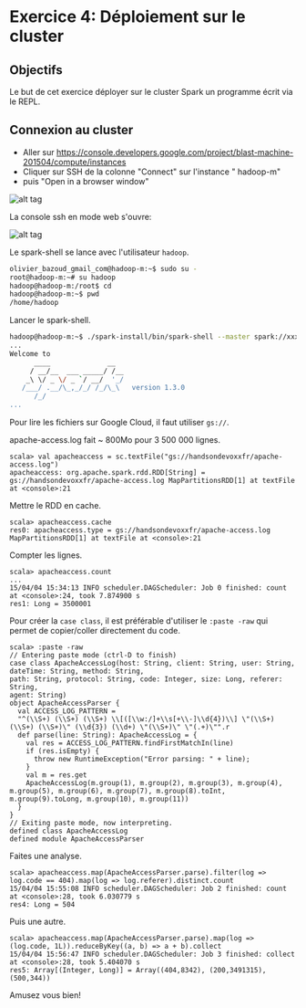 # Exercice 4: Déploiement sur le cluster

## Objectifs

Le but de cet exercice déployer sur le cluster Spark un programme écrit via le REPL.

## Connexion au cluster

* Aller sur https://console.developers.google.com/project/blast-machine-201504/compute/instances
* Cliquer sur SSH de la colonne "Connect" sur l'instance " hadoop-m"
* puis "Open in a browser window"

![alt tag](https://raw.githubusercontent.com/obazoud/devoxx-quand-devops-rencontre-bigdata/screenshots/google-cloud.png)

La console ssh en mode web s'ouvre:

![alt tag](https://raw.githubusercontent.com/obazoud/devoxx-quand-devops-rencontre-bigdata/screenshots/spark-cluster-console.png)

Le spark-shell se lance avec l'utilisateur `hadoop`.

```sh
olivier_bazoud_gmail_com@hadoop-m:~$ sudo su -
root@hadoop-m:~# su hadoop
hadoop@hadoop-m:/root$ cd
hadoop@hadoop-m:~$ pwd
/home/hadoop
```

Lancer le spark-shell.

```sh
hadoop@hadoop-m:~$ ./spark-install/bin/spark-shell --master spark://xxxx:7077 --total-executor-cores 4 --executor-memory 2G
...
Welcome to
      ____              __
     / __/__  ___ _____/ /__
    _\ \/ _ \/ _ `/ __/  '_/
   /___/ .__/\_,_/_/ /_/\_\   version 1.3.0
      /_/
...
```

Pour lire les fichiers sur Google Cloud, il faut utiliser `gs://`.

apache-access.log fait ~ 800Mo pour 3 500 000 lignes.

```
scala> val apacheaccess = sc.textFile("gs://handsondevoxxfr/apache-access.log")
apacheaccess: org.apache.spark.rdd.RDD[String] = gs://handsondevoxxfr/apache-access.log MapPartitionsRDD[1] at textFile at <console>:21
```

Mettre le RDD en cache.

```
scala> apacheaccess.cache
res0: apacheaccess.type = gs://handsondevoxxfr/apache-access.log MapPartitionsRDD[1] at textFile at <console>:21
```

Compter les lignes.

```
scala> apacheaccess.count
...
15/04/04 15:34:13 INFO scheduler.DAGScheduler: Job 0 finished: count at <console>:24, took 7.874900 s
res1: Long = 3500001
```

Pour créer la `case class`, il est préférable d'utiliser le `:paste -raw` qui permet de copier/coller directement du code.

```
scala> :paste -raw
// Entering paste mode (ctrl-D to finish)
case class ApacheAccessLog(host: String, client: String, user: String, dateTime: String, method: String,
path: String, protocol: String, code: Integer, size: Long, referer: String,
agent: String)
object ApacheAccessParser {
  val ACCESS_LOG_PATTERN =
  "^(\\S+) (\\S+) (\\S+) \\[([\\w:/]+\\s[+\\-]\\d{4})\\] \"(\\S+) (\\S+) (\\S+)\" (\\d{3}) (\\d+) \"(\\S+)\" \"(.+)\"".r
  def parse(line: String): ApacheAccessLog = {
    val res = ACCESS_LOG_PATTERN.findFirstMatchIn(line)
    if (res.isEmpty) {
      throw new RuntimeException("Error parsing: " + line);
    }
    val m = res.get
    ApacheAccessLog(m.group(1), m.group(2), m.group(3), m.group(4), m.group(5), m.group(6), m.group(7), m.group(8).toInt, m.group(9).toLong, m.group(10), m.group(11))
  }
}
// Exiting paste mode, now interpreting.
defined class ApacheAccessLog
defined module ApacheAccessParser
```

Faites une analyse.

```
scala> apacheaccess.map(ApacheAccessParser.parse).filter(log => log.code == 404).map(log => log.referer).distinct.count
15/04/04 15:55:08 INFO scheduler.DAGScheduler: Job 2 finished: count at <console>:28, took 6.030779 s
res4: Long = 504
```

Puis une autre.

```
scala> apacheaccess.map(ApacheAccessParser.parse).map(log => (log.code, 1L)).reduceByKey((a, b) => a + b).collect
15/04/04 15:56:47 INFO scheduler.DAGScheduler: Job 3 finished: collect at <console>:28, took 5.404070 s
res5: Array[(Integer, Long)] = Array((404,8342), (200,3491315), (500,344))
```

Amusez vous bien!